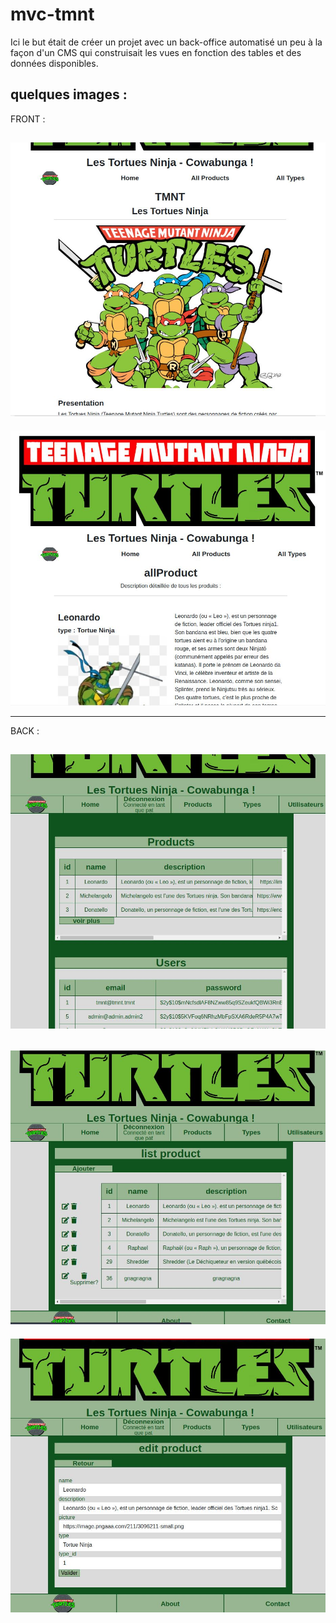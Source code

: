 # mvc-tmnt
Ici le but était de créer un projet avec un back-office automatisé un peu à la façon d'un CMS qui construisait les vues en fonction des tables et des données disponibles.

quelques images :
---
FRONT : 

![tmnt-front-img1](https://github.com/patmulot/mvc-tmnt/blob/main/tmnt-front-img1.JPG)
---
![tmnt-front-img2](https://github.com/patmulot/mvc-tmnt/blob/main/tmnt-front-img2.JPG)

---
BACK : 

![tmnt-back-img1](https://github.com/patmulot/mvc-tmnt/blob/main/tmnt-back-img1.JPG)
---
![tmnt-back-img2](https://github.com/patmulot/mvc-tmnt/blob/main/tmnt-back-img2.JPG)
---
![tmnt-back-img3](https://github.com/patmulot/mvc-tmnt/blob/main/tmnt-back-img3.JPG)
